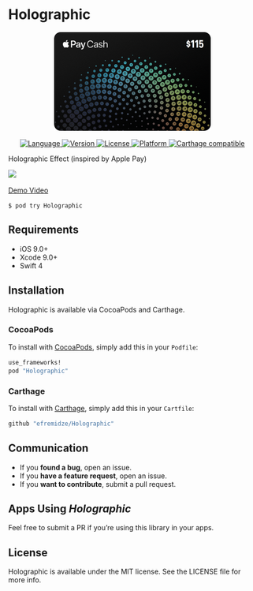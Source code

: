 # Holographic

<p align="center">
<img src="Images/applepay.png" width="318" alt="Apple Pay" />
</p>

<p align="center">
<a href="https://swift.org" target="_blank">
<img alt="Language" src="https://img.shields.io/badge/Swift-4-orange.svg?style=flat">
</a>
<a href="http://cocoapods.org/pods/Holographic" target="_blank">
<img alt="Version" src="https://img.shields.io/cocoapods/v/Holographic.svg?style=flat">
</a>
<a href="http://cocoapods.org/pods/Holographic" target="_blank">
<img alt="License" src="https://img.shields.io/cocoapods/l/Holographic.svg?style=flat">
</a>
<a href="http://cocoapods.org/pods/Holographic" target="_blank">
<img alt="Platform" src="https://img.shields.io/cocoapods/p/Holographic.svg?style=flat">
</a>
<a href="https://github.com/Carthage/Carthage" target="_blank">
<img alt="Carthage compatible" src="https://img.shields.io/badge/Carthage-compatible-4BC51D.svg?style=flat">
</a>
</p>

Holographic Effect (inspired by Apple Pay)

<img src="https://thumbs.gfycat.com/AccurateFakeEuropeanpolecat-size_restricted.gif" width="320">

[Demo Video](https://gfycat.com/gifs/detail/AccurateFakeEuropeanpolecat)

```
$ pod try Holographic
```

## Requirements

- iOS 9.0+
- Xcode 9.0+
- Swift 4

## Installation

Holographic is available via CocoaPods and Carthage.

### CocoaPods
To install with [CocoaPods](http://cocoapods.org/), simply add this in your `Podfile`:
```ruby
use_frameworks!
pod "Holographic"
```

### Carthage
To install with [Carthage](https://github.com/Carthage/Carthage), simply add this in your `Cartfile`:
```ruby
github "efremidze/Holographic"
```

## Communication

- If you **found a bug**, open an issue.
- If you **have a feature request**, open an issue.
- If you **want to contribute**, submit a pull request.

## Apps Using _Holographic_

Feel free to submit a PR if you’re using this library in your apps.

## License

Holographic is available under the MIT license. See the LICENSE file for more info.
